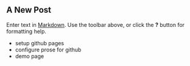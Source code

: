 ## A New Post

Enter text in [Markdown](http://daringfireball.net/projects/markdown/). Use the toolbar above, or click the **?** button for formatting help.
- setup github pages
- configure prose for github
- demo page



